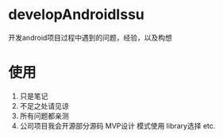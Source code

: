 # developAndroidIssu
 开发android项目过程中遇到的问题，经验，以及构想
 
# 使用
1. 只是笔记
2. 不足之处请见谅
3. 所有问题都亲测
4. 公司项目我会开源部分源码 MVP设计 模式使用 library选择 etc.

